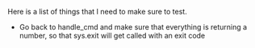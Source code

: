 Here is a list of things that I need to make sure to test.

- Go back to handle_cmd and make sure that everything is returning a number, so that sys.exit will get called with an exit code

